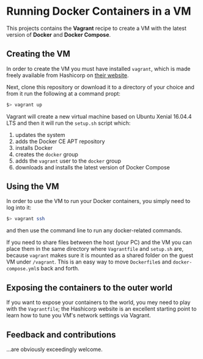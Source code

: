 # Running Docker Containers in a VM
This projects contains the __Vagrant__ recipe to create a VM with the latest version of __Docker__ and __Docker Compose__.

## Creating the VM
In order to create the VM you must have installed ```vagrant```, which is made freely available from Hashicorp on [their website](https://www.vagrantup.com/).

Next, clone this repository or download it to a directory of your choice and from it run the following at a command propt:
```bash
$> vagrant up
```
Vagrant will create a new virtual machine based on Ubuntu Xenial 16.04.4 LTS and then it will run the ```setup.sh``` script which:
1. updates the system
2. adds the Docker CE APT repository
3. installs Docker
4. creates the ```docker``` group
5. adds the ```vagrant``` user to the ```docker``` group
6. downloads and installs the latest version of Docker Compose

## Using the VM
In order to use the VM to run your Docker containers, you simply need to log into it:
```bash
$> vagrant ssh
```
and then use the command line to run any docker-related commands. 

If you need to share files between the host (your PC) and the VM you can place them in the same directory where ```Vagrantfile``` and ```setup.sh``` are, because ```vagrant``` makes sure it is mounted as a shared folder on the guest VM under ```/vagrant```. This is an easy way to move ```Dockerfile```s and ```docker-compose.yml```s back and forth.

## Exposing the containers to the outer world
If you want to expose your containers to the world, you mey need to play with the ```Vagrantfile```; the Hashicorp website is an excellent starting point to learn how to tune you VM's network settings via Vagrant.

## Feedback and contributions
...are obviously exceedingly welcome.